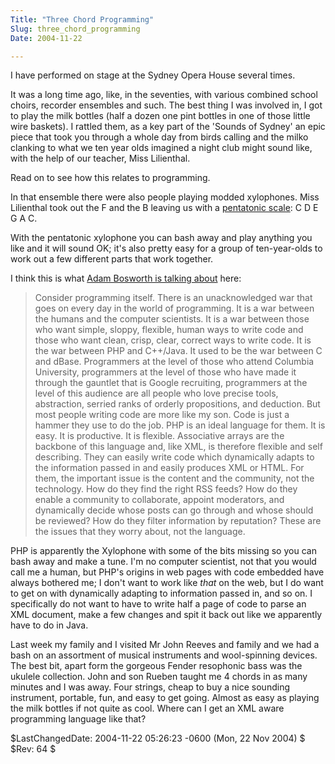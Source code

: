 ```yaml
---
Title: "Three Chord Programming"
Slug: three_chord_programming
Date: 2004-11-22

---
```

I have performed on stage at the Sydney Opera House several times.

It was a long time ago, like, in the seventies, with various combined
school choirs, recorder ensembles and such. The best thing I was
involved in, I got to play the milk bottles (half a dozen one pint
bottles in one of those little wire baskets). I rattled them, as a key
part of the 'Sounds of Sydney' an epic piece that took you through a
whole day from birds calling and the milko clanking to what we ten year
olds imagined a night club might sound like, with the help of our
teacher, Miss Lilienthal.

Read on to see how this relates to programming.

In that ensemble there were also people playing modded xylophones. Miss
Lilienthal took out the F and the B leaving us with a [pentatonic
scale](http://www.teoria.com/reference/scales/12.htm): C D E G A C.

With the pentatonic xylophone you can bash away and play anything you
like and it will sound OK; it's also pretty easy for a group of
ten-year-olds to work out a few different parts that work together.

I think this is what [Adam Bosworth is talking
about](http://www.adambosworth.net/archives/000031.html) here:

> Consider programming itself. There is an unacknowledged war that goes
> on every day in the world of programming. It is a war between the
> humans and the computer scientists. It is a war between those who want
> simple, sloppy, flexible, human ways to write code and those who want
> clean, crisp, clear, correct ways to write code. It is the war between
> PHP and C++/Java. It used to be the war between C and dBase.
> Programmers at the level of those who attend Columbia University,
> programmers at the level of those who have made it through the
> gauntlet that is Google recruiting, programmers at the level of this
> audience are all people who love precise tools, abstraction, serried
> ranks of orderly propositions, and deduction. But most people writing
> code are more like my son. Code is just a hammer they use to do the
> job. PHP is an ideal language for them. It is easy. It is productive.
> It is flexible. Associative arrays are the backbone of this language
> and, like XML, is therefore flexible and self describing. They can
> easily write code which dynamically adapts to the information passed
> in and easily produces XML or HTML. For them, the important issue is
> the content and the community, not the technology. How do they find
> the right RSS feeds? How do they enable a community to collaborate,
> appoint moderators, and dynamically decide whose posts can go through
> and whose should be reviewed? How do they filter information by
> reputation? These are the issues that they worry about, not the
> language.

PHP is apparently the Xylophone with some of the bits missing so you can
bash away and make a tune. I'm no computer scientist, not that you would
call me a human, but PHP's origins in web pages with code embedded have
always bothered me; I don't want to work like *that* on the web, but I
do want to get on with dynamically adapting to information passed in,
and so on. I specifically do not want to have to write half a page of
code to parse an XML document, make a few changes and spit it back out
like we apparently have to do in Java.

Last week my family and I visited Mr John Reeves and family and we had a
bash on an assortment of musical instruments and wool-spinning devices.
The best bit, apart form the gorgeous Fender resophonic bass was the
ukulele collection. John and son Rueben taught me 4 chords in as many
minutes and I was away. Four strings, cheap to buy a nice sounding
instrument, portable, fun, and easy to get going. Almost as easy as
playing the milk bottles if not quite as cool. Where can I get an XML
aware programming language like that?

\$LastChangedDate: 2004-11-22 05:26:23 -0600 (Mon, 22 Nov 2004) \$
\$Rev: 64 \$
